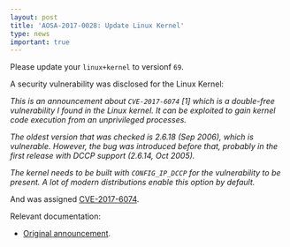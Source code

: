 ```yaml
---
layout: post
title: 'AOSA-2017-0028: Update Linux Kernel'
type: news
important: true
---
```


Please update your `linux+kernel` to versionf `69`.

A security vulnerability was disclosed for the Linux Kernel:

*This is an announcement about `CVE-2017-6074` [1] which is a double-free
vulnerability I found in the Linux kernel. It can be exploited to gain
kernel code execution from an unprivileged processes.*

*The oldest version that was checked is 2.6.18 (Sep 2006), which is
vulnerable. However, the bug was introduced before that, probably in
the first release with DCCP support (2.6.14, Oct 2005).*

*The kernel needs to be built with `CONFIG_IP_DCCP` for the vulnerability
to be present. A lot of modern distributions enable this option by
default.*

And was assigned [CVE-2017-6074](https://cve.mitre.org/cgi-bin/cvename.cgi?name=CVE-2017-6074).

Relevant documentation:

- [Original announcement](http://seclists.org/oss-sec/2017/q1/471).